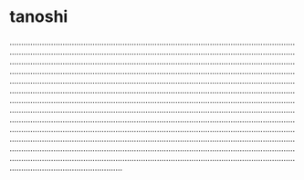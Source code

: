 # tanoshi

.............................................................................................................................................................................................................................................................................................................................................................................................................................................................................................................................................................................................................................................................................................................................................................................................................................................................................................................................................................................................................................................................................................................................................................................................................................................................................................................................................................................................................................................................................................................................................................................................................................................................................................................................